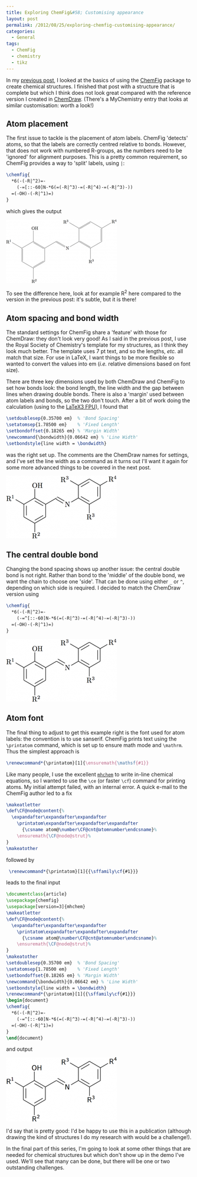 ```yaml
---
title: Exploring ChemFig&#58; Customising appearance
layout: post
permalink: /2012/08/25/exploring-chemfig-customising-appearance/
categories:
  - General
tags:
  - ChemFig
  - chemistry
  - tikz
---
```

In my [previous post](/2012/08/25/exploring-chemfig-basics/), I looked at the basics of using the [ChemFig](https://ctan.org/pkg/chemfig) package to create chemical structures. I finished that post with a structure that is complete but which I think does not look great compared with the reference version I created in [ChemDraw](https://www.cambridgesoft.com). (There's a MyChemistry entry that looks at similar customisation: worth a look!)

## Atom placement

The first issue to tackle is the placement of atom labels. ChemFig 'detects' atoms, so that the labels are correctly centred relative to bonds. However, that does not work with numbered R-groups, as the numbers need to be 'ignored' for alignment purposes. This is a pretty common requirement, so ChemFig provides a way to 'split' labels, using `|`:

```latex
\chemfig{
  *6(-(-R|^2)=-
    (-=[::-60]N-*6(=(-R|^3)-=(-R|^4)-=(-R|^3)-))
  =(-OH)-(-R|^1)=)
}
```

which gives the output

![](/wp-content/uploads/2012/08/ChemFig6-300x171.png)

To see the difference here, look at for example R<sup>2</sup> here compared to the version in the previous post: it's subtle, but it is there!

## Atom spacing and bond width

The standard settings for ChemFig share a 'feature' with those for ChemDraw: they don't look very good! As I said in the previous post, I use the Royal Society of Chemistry's template for my structures, as I think they look much better. The template uses 7 pt text, and so the lengths, _etc._ all match that size. For use in LaTeX, I want things to be more flexible so wanted to convert the values into em (_i.e._ relative dimensions based on font size).

There are three key dimensions used by both ChemDraw and ChemFig to set how bonds look: the bond length, the line width and the gap between lines when drawing double bonds. There is also a 'margin' used between atom labels and bonds, so the two don't touch. After a bit of work doing the calculation (using to the [LaTeX3 FPU](https://github.com/latex3/svn-mirror/blob/master/l3kernel/l3fp.dtx)), I found that

```latex
\setdoublesep{0.35700 em}  % 'Bond Spacing'
\setatomsep{1.78500 em}    % 'Fixed Length'
\setbondoffset{0.18265 em} % 'Margin Width'
\newcommand{\bondwidth}{0.06642 em} % 'Line Width'
\setbondstyle{line width = \bondwidth}
```

was the right set up. The comments are the ChemDraw names for settings, and I've set the line width as a command as it turns out I'll want it again for some more advanced things to be covered in the next post.

![](/wp-content/uploads/2012/08/ChemFig7-300x169.png)

## The central double bond

Changing the bond spacing shows up another issue: the central double bond is not right. Rather than bond to the 'middle' of the double bond, we want the chain to choose one 'side'. That can be done using either `_` or `^`, depending on which side is required. I decided to match the ChemDraw version using

```latex
\chemfig{
  *6(-(-R|^2)=-
    (-=^[::-60]N-*6(=(-R|^3)-=(-R|^4)-=(-R|^3)-))
  =(-OH)-(-R|^1)=)
}
```

![](/wp-content/uploads/2012/08/ChemFig8-300x169.png)

## Atom font

The final thing to adjust to get this example right is the font used for atom labels: the convention is to use sanserif. ChemFig prints text using the `\printatom` command, which is set up to ensure math mode and `\mathrm`. Thus the simplest approach is

```latex
\renewcommand*{\printatom}[1]{\ensuremath{\mathsf{#1}}
```

Like many people, I use the excellent [`mhchem`](https://ctan.org/pkg/mhchem) to write in-line chemical equations, so I wanted to use the `\ce` (or faster `\cf`) command for printing atoms. My initial attempt failed, with an internal error. A quick e-mail to the ChemFig author led to a fix


<!-- {% raw %} -->
```latex
\makeatletter
\def\CF@node@content{%
  \expandafter\expandafter\expandafter
    \printatom\expandafter\expandafter\expandafter
      {\csname atom@\number\CF@cnt@atomnumber\endcsname}%
    \ensuremath{\CF@node@strut}%
}
\makeatother
```
<!-- {% endraw %} -->


followed by

```latex
 \renewcommand*{\printatom}[1]{{\sffamily\cf{#1}}}
```

leads to the final input


<!-- {% raw %} -->
```latex
\documentclass{article}
\usepackage{chemfig}
\usepackage[version=3]{mhchem}
\makeatletter
\def\CF@node@content{%
  \expandafter\expandafter\expandafter
    \printatom\expandafter\expandafter\expandafter
      {\csname atom@\number\CF@cnt@atomnumber\endcsname}%
    \ensuremath{\CF@node@strut}%
}
\makeatother
\setdoublesep{0.35700 em}  % 'Bond Spacing'
\setatomsep{1.78500 em}    % 'Fixed Length'
\setbondoffset{0.18265 em} % 'Margin Width'
\newcommand{\bondwidth}{0.06642 em} % 'Line Width'
\setbondstyle{line width = \bondwidth}
\renewcommand*{\printatom}[1]{{\sffamily\cf{#1}}}
\begin{document}
\chemfig{
  *6(-(-R|^2)=-
    (-=^[::-60]N-*6(=(-R|^3)-=(-R|^4)-=(-R|^3)-))
  =(-OH)-(-R|^1)=)
}
\end{document}
```
<!-- {% endraw %} -->


and output

![](/wp-content/uploads/2012/08/ChemFig9-300x173.png)

I'd say that is pretty good: I'd be happy to use this in a publication (although drawing the kind of structures I do my research with would be a challenge!).

In the final part of this series, I'm going to look at some other things that are needed for chemical structures but which don't show up in the demo I've used. We'll see that many can be done, but there will be one or two outstanding challenges.
